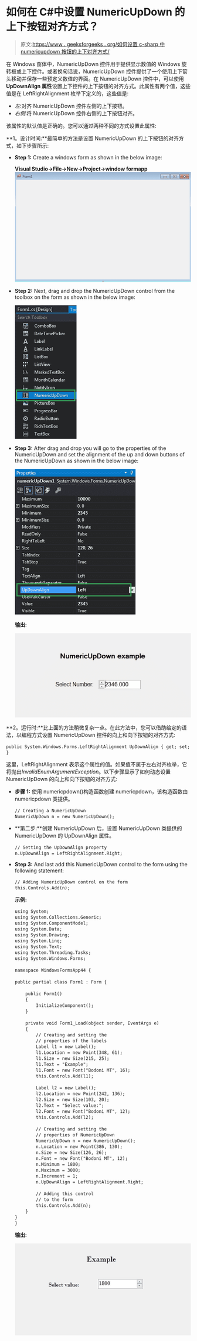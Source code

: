 # 如何在 C#中设置 NumericUpDown 的上下按钮对齐方式？

> 原文:[https://www . geeksforgeeks . org/如何设置 c-sharp 中 numericupdown 按钮的上下对齐方式/](https://www.geeksforgeeks.org/how-to-set-alignment-of-up-and-down-buttons-of-numericupdown-in-c-sharp/)

在 Windows 窗体中，NumericUpDown 控件用于提供显示数值的 Windows 旋转框或上下控件。或者换句话说，NumericUpDown 控件提供了一个使用上下箭头移动并保存一些预定义数值的界面。在 NumericUpDown 控件中，可以使用 **UpDownAlign 属性**设置上下控件的上下按钮的对齐方式。此属性有两个值，这些值是在 LeftRightAlignment 枚举下定义的，这些值是:

*   *左*:对齐 NumericUpDown 控件左侧的上下按钮。
*   *右侧*:将 NumericUpDown 控件右侧的上下按钮对齐。

该属性的默认值是正确的。您可以通过两种不同的方式设置此属性:

**1。设计时间:**最简单的方法是设置 NumericUpDown 的上下按钮的对齐方式，如下步骤所示:

*   **Step 1:** Create a windows form as shown in the below image:

    **Visual Studio->File->New->Project->window formapp**
    ![](img/de9202f1f4646167e60ea580d67273d9.png)

*   **Step 2:** Next, drag and drop the NumericUpDown control from the toolbox on the form as shown in the below image:

    ![](img/e130871c36b969be4b9cf9ab8e45a276.png)

*   **Step 3:** After drag and drop you will go to the properties of the NumericUpDown and set the alignment of the up and down buttons of the NumericUpDown as shown in the below image:

    ![](img/2b4cf4bccf8d377ab8509381d4462c84.png)

    **输出:**

    ![](img/bfba8b664935cd6fb989c2a62e4c0a80.png)

**2。运行时:**比上面的方法稍微复杂一点。在此方法中，您可以借助给定的语法，以编程方式设置 NumericUpDown 控件的向上和向下按钮的对齐方式:

```
public System.Windows.Forms.LeftRightAlignment UpDownAlign { get; set; }
```

这里，LeftRightAlignment 表示这个属性的值。如果值不属于左右对齐枚举，它将抛出*InvalidEnumArgumentException*。以下步骤显示了如何动态设置 NumericUpDown 的向上和向下按钮的对齐方式:

*   **步骤 1:** 使用 numericpdown()构造函数创建 numericpdown，该构造函数由 numericpdown 类提供。

    ```
    // Creating a NumericUpDown
    NumericUpDown n = new NumericUpDown();

    ```

*   **第二步:**创建 NumericUpDown 后，设置 NumericUpDown 类提供的 NumericUpDown 的 UpDownAlign 属性。

    ```
    // Setting the UpDownAlign property
    n.UpDownAlign = LeftRightAlignment.Right; 

    ```

*   **Step 3:** And last add this NumericUpDown control to the form using the following statement:

    ```
    // Adding NumericUpDown control on the form
    this.Controls.Add(n);

    ```

    **示例:**

    ```
    using System;
    using System.Collections.Generic;
    using System.ComponentModel;
    using System.Data;
    using System.Drawing;
    using System.Linq;
    using System.Text;
    using System.Threading.Tasks;
    using System.Windows.Forms;

    namespace WindowsFormsApp44 {

    public partial class Form1 : Form {

        public Form1()
        {
            InitializeComponent();
        }

        private void Form1_Load(object sender, EventArgs e)
        {
            // Creating and setting the
            // properties of the labels
            Label l1 = new Label();
            l1.Location = new Point(348, 61);
            l1.Size = new Size(215, 25);
            l1.Text = "Example";
            l1.Font = new Font("Bodoni MT", 16);
            this.Controls.Add(l1);

            Label l2 = new Label();
            l2.Location = new Point(242, 136);
            l2.Size = new Size(103, 20);
            l2.Text = "Select value:";
            l2.Font = new Font("Bodoni MT", 12);
            this.Controls.Add(l2);

            // Creating and setting the
            // properties of NumericUpDown
            NumericUpDown n = new NumericUpDown();
            n.Location = new Point(386, 130);
            n.Size = new Size(126, 26);
            n.Font = new Font("Bodoni MT", 12);
            n.Minimum = 1800;
            n.Maximum = 3000;
            n.Increment = 1;
            n.UpDownAlign = LeftRightAlignment.Right;

            // Adding this control
            // to the form
            this.Controls.Add(n);
        }
    }
    }
    ```

    **输出:**

    ![](img/f4964d7fd11c9a3d4e740abb70e5c15f.png)